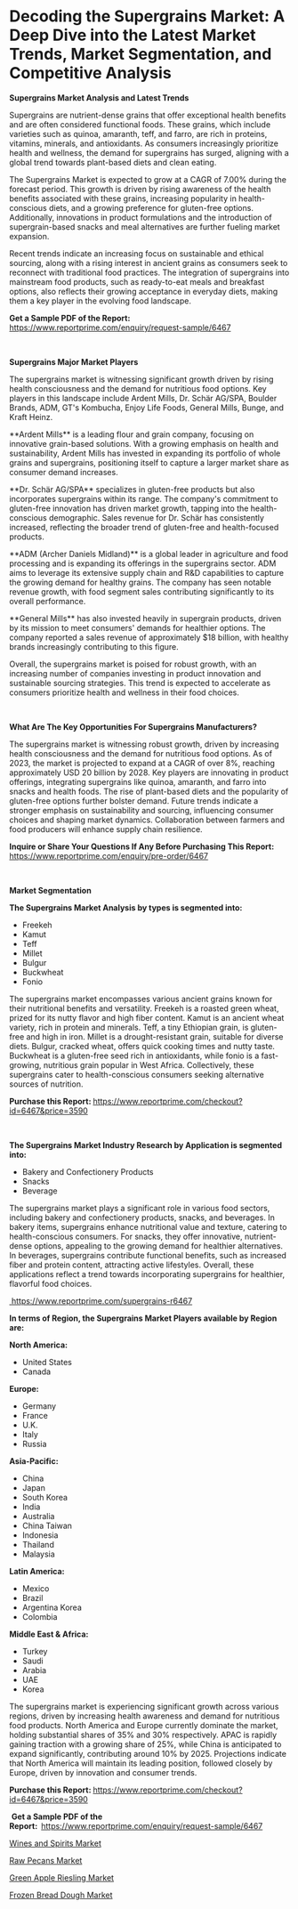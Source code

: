 <p><h1>Decoding the Supergrains Market: A Deep Dive into the Latest Market Trends, Market Segmentation, and Competitive Analysis</h1></p><p><strong>Supergrains Market Analysis and Latest Trends</strong></p>
<p><p>Supergrains are nutrient-dense grains that offer exceptional health benefits and are often considered functional foods. These grains, which include varieties such as quinoa, amaranth, teff, and farro, are rich in proteins, vitamins, minerals, and antioxidants. As consumers increasingly prioritize health and wellness, the demand for supergrains has surged, aligning with a global trend towards plant-based diets and clean eating.</p><p>The Supergrains Market is expected to grow at a CAGR of 7.00% during the forecast period. This growth is driven by rising awareness of the health benefits associated with these grains, increasing popularity in health-conscious diets, and a growing preference for gluten-free options. Additionally, innovations in product formulations and the introduction of supergrain-based snacks and meal alternatives are further fueling market expansion.</p><p>Recent trends indicate an increasing focus on sustainable and ethical sourcing, along with a rising interest in ancient grains as consumers seek to reconnect with traditional food practices. The integration of supergrains into mainstream food products, such as ready-to-eat meals and breakfast options, also reflects their growing acceptance in everyday diets, making them a key player in the evolving food landscape.</p></p>
<p><strong>Get a Sample PDF of the Report:&nbsp;</strong> <a href="https://www.reportprime.com/enquiry/request-sample/6467?utm_campaign=2033&utm_medium=2&utm_source=Github&utm_content=ia&utm_term=19032025&utm_id=supergrains">https://www.reportprime.com/enquiry/request-sample/6467</a></p>
<p>&nbsp;</p>
<p><strong>Supergrains Major Market Players</strong></p>
<p><p>The supergrains market is witnessing significant growth driven by rising health consciousness and the demand for nutritious food options. Key players in this landscape include Ardent Mills, Dr. Schär AG/SPA, Boulder Brands, ADM, GT's Kombucha, Enjoy Life Foods, General Mills, Bunge, and Kraft Heinz.</p><p>**Ardent Mills** is a leading flour and grain company, focusing on innovative grain-based solutions. With a growing emphasis on health and sustainability, Ardent Mills has invested in expanding its portfolio of whole grains and supergrains, positioning itself to capture a larger market share as consumer demand increases. </p><p>**Dr. Schär AG/SPA** specializes in gluten-free products but also incorporates supergrains within its range. The company's commitment to gluten-free innovation has driven market growth, tapping into the health-conscious demographic. Sales revenue for Dr. Schär has consistently increased, reflecting the broader trend of gluten-free and health-focused products.</p><p>**ADM (Archer Daniels Midland)** is a global leader in agriculture and food processing and is expanding its offerings in the supergrains sector. ADM aims to leverage its extensive supply chain and R&D capabilities to capture the growing demand for healthy grains. The company has seen notable revenue growth, with food segment sales contributing significantly to its overall performance.</p><p>**General Mills** has also invested heavily in supergrain products, driven by its mission to meet consumers' demands for healthier options. The company reported a sales revenue of approximately $18 billion, with healthy brands increasingly contributing to this figure.</p><p>Overall, the supergrains market is poised for robust growth, with an increasing number of companies investing in product innovation and sustainable sourcing strategies. This trend is expected to accelerate as consumers prioritize health and wellness in their food choices.</p></p>
<p>&nbsp;</p>
<p><strong>What Are The Key Opportunities For Supergrains Manufacturers?</strong></p>
<p><p>The supergrains market is witnessing robust growth, driven by increasing health consciousness and the demand for nutritious food options. As of 2023, the market is projected to expand at a CAGR of over 8%, reaching approximately USD 20 billion by 2028. Key players are innovating in product offerings, integrating supergrains like quinoa, amaranth, and farro into snacks and health foods. The rise of plant-based diets and the popularity of gluten-free options further bolster demand. Future trends indicate a stronger emphasis on sustainability and sourcing, influencing consumer choices and shaping market dynamics. Collaboration between farmers and food producers will enhance supply chain resilience.</p></p>
<p><strong>Inquire or Share Your Questions If Any Before Purchasing This Report:</strong> <a href="https://www.reportprime.com/enquiry/pre-order/6467?utm_campaign=2033&utm_medium=2&utm_source=Github&utm_content=ia&utm_term=19032025&utm_id=supergrains">https://www.reportprime.com/enquiry/pre-order/6467</a></p>
<p>&nbsp;</p>
<p><strong>Market Segmentation</strong></p>
<p><strong>The Supergrains Market Analysis by types is segmented into:</strong></p>
<p><ul><li>Freekeh</li><li>Kamut</li><li>Teff</li><li>Millet</li><li>Bulgur</li><li>Buckwheat</li><li>Fonio</li></ul></p>
<p><p>The supergrains market encompasses various ancient grains known for their nutritional benefits and versatility. Freekeh is a roasted green wheat, prized for its nutty flavor and high fiber content. Kamut is an ancient wheat variety, rich in protein and minerals. Teff, a tiny Ethiopian grain, is gluten-free and high in iron. Millet is a drought-resistant grain, suitable for diverse diets. Bulgur, cracked wheat, offers quick cooking times and nutty taste. Buckwheat is a gluten-free seed rich in antioxidants, while fonio is a fast-growing, nutritious grain popular in West Africa. Collectively, these supergrains cater to health-conscious consumers seeking alternative sources of nutrition.</p></p>
<p><strong>Purchase this Report:&nbsp;</strong><a href="https://www.reportprime.com/checkout?id=6467&price=3590&utm_campaign=2033&utm_medium=2&utm_source=Github&utm_content=ia&utm_term=19032025&utm_id=supergrains">https://www.reportprime.com/checkout?id=6467&price=3590</a></p>
<p>&nbsp;</p>
<p><strong>The Supergrains Market Industry Research by Application is segmented into:</strong></p>
<p><ul><li>Bakery and Confectionery Products</li><li>Snacks</li><li>Beverage</li></ul></p>
<p><p>The supergrains market plays a significant role in various food sectors, including bakery and confectionery products, snacks, and beverages. In bakery items, supergrains enhance nutritional value and texture, catering to health-conscious consumers. For snacks, they offer innovative, nutrient-dense options, appealing to the growing demand for healthier alternatives. In beverages, supergrains contribute functional benefits, such as increased fiber and protein content, attracting active lifestyles. Overall, these applications reflect a trend towards incorporating supergrains for healthier, flavorful food choices.</p></p>
<p><a href="https://www.reportprime.com/supergrains-r6467?utm_campaign=2033&utm_medium=2&utm_source=Github&utm_content=ia&utm_term=19032025&utm_id=supergrains">&nbsp;https://www.reportprime.com/supergrains-r6467</a></p>
<p><strong>In terms of Region, the Supergrains Market Players available by Region are:</strong></p>
<p>
    <p> <strong> North America: </strong>
        <ul>
            <li>United States</li>
            <li>Canada</li>
        </ul>
        </p> 
    <p> <strong> Europe: </strong>
        <ul>
            <li>Germany</li>
            <li>France</li>
            <li>U.K.</li>
            <li>Italy</li>
            <li>Russia</li>
        </ul>
        </p> 
    <p> <strong> Asia-Pacific: </strong>
        <ul>
            <li>China</li>
            <li>Japan</li>
            <li>South Korea</li>
            <li>India</li>
            <li>Australia</li>
            <li>China Taiwan</li>
            <li>Indonesia</li>
            <li>Thailand</li>
            <li>Malaysia</li>
        </ul>
        </p> 
    <p> <strong> Latin America: </strong>
        <ul>
            <li>Mexico</li>
            <li>Brazil</li>
            <li>Argentina Korea</li>
            <li>Colombia</li>
        </ul>
        </p> 
    <p> <strong> Middle East & Africa: </strong>
        <ul>
            <li>Turkey</li>
            <li>Saudi</li>
            <li>Arabia</li>
            <li>UAE</li>
            <li>Korea</li>
        </ul>
    </p>
    </p>
<p><p>The supergrains market is experiencing significant growth across various regions, driven by increasing health awareness and demand for nutritious food products. North America and Europe currently dominate the market, holding substantial shares of 35% and 30% respectively. APAC is rapidly gaining traction with a growing share of 25%, while China is anticipated to expand significantly, contributing around 10% by 2025. Projections indicate that North America will maintain its leading position, followed closely by Europe, driven by innovation and consumer trends.</p></p>
<p><strong>Purchase this Report: </strong><a href="https://www.reportprime.com/checkout?id=6467&price=3590&utm_campaign=2033&utm_medium=2&utm_source=Github&utm_content=ia&utm_term=19032025&utm_id=supergrains">https://www.reportprime.com/checkout?id=6467&price=3590</a></p>
<p>&nbsp;<strong>Get a Sample PDF of the Report:&nbsp;&nbsp;</strong><a href="https://www.reportprime.com/enquiry/request-sample/6467?utm_campaign=2033&utm_medium=2&utm_source=Github&utm_content=ia&utm_term=19032025&utm_id=supergrains">https://www.reportprime.com/enquiry/request-sample/6467</a></p>
<p><strong></strong></p>
<p><p><a href="https://github.com/larotnanonhx/Market-Research-Report-List-1/blob/main/wines-and-spirits-market.md?utm_campaign=2033&utm_medium=2&utm_source=Github&utm_content=ia&utm_term=19032025&utm_id=supergrains">Wines and Spirits Market</a></p><p><a href="https://github.com/linnuripat/Market-Research-Report-List-1/blob/main/raw-pecans-market.md?utm_campaign=2033&utm_medium=2&utm_source=Github&utm_content=ia&utm_term=19032025&utm_id=supergrains">Raw Pecans Market</a></p><p><a href="https://github.com/bibzmuiko/Market-Research-Report-List-1/blob/main/green-apple-riesling-market.md?utm_campaign=2033&utm_medium=2&utm_source=Github&utm_content=ia&utm_term=19032025&utm_id=supergrains">Green Apple Riesling Market</a></p><p><a href="https://github.com/ikokwuihepa/Market-Research-Report-List-1/blob/main/frozen-bread-dough-market.md?utm_campaign=2033&utm_medium=2&utm_source=Github&utm_content=ia&utm_term=19032025&utm_id=supergrains">Frozen Bread Dough Market</a></p></p>
